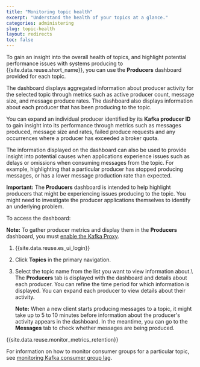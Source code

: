 ```yaml
---
title: "Monitoring topic health"
excerpt: "Understand the health of your topics at a glance."
categories: administering
slug: topic-health
layout: redirects
toc: false
---
```


To gain an insight into the overall health of topics, and highlight potential performance issues with systems producing to {{site.data.reuse.short_name}}, you can use the **Producers** dashboard provided for each topic.

The dashboard displays aggregated information about producer activity for the selected topic through metrics such as active producer count, message size, and message produce rates. The dashboard also displays information about each producer that has been producing to the topic.

You can expand an individual producer identified by its **Kafka producer ID** to gain insight into its performance through metrics such as messages produced, message size and rates, failed produce requests and any occurrences where a producer has exceeded a broker quota.

The information displayed on the dashboard can also be used to provide insight into potential causes when applications experience issues such as delays or omissions when consuming messages from the topic. For example, highlighting that a particular producer has stopped producing messages, or has a lower message production rate than expected.

**Important:** The **Producers** dashboard is intended to help highlight producers that might be experiencing issues producing to the topic. You might need to investigate the producer applications themselves to identify an underlying problem.

To access the dashboard:

**Note:** To gather producer metrics and display them in the **Producers** dashboard, you must [enable the Kafka Proxy](../../installing/configuring/#enabling-collection-of-producer-metrics).

1. {{site.data.reuse.es_ui_login}}
2. Click **Topics** in the primary navigation.
3. Select the topic name from the list you want to view information about.\\
   The **Producers** tab is displayed with the dashboard and details about each producer. You can refine the time period for which information is displayed. You can expand each producer to view details about their activity.

   **Note:** When a new client starts producing messages to a topic, it might take up to 5 to 10 minutes before information about the producer's activity appears in the dashboard. In the meantime, you can go to the **Messages** tab to check whether messages are being produced.

{{site.data.reuse.monitor_metrics_retention}}

For information on how to monitor consumer groups for a particular topic, see [monitoring Kafka consumer group lag](../consumer-lag).
